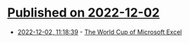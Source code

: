 # [Published on 2022-12-02](index.md)

* [2022-12-02, 11:18:39](https://news.ycombinator.com/item?id=33829080) - [The World Cup of Microsoft Excel](https://www.theatlantic.com/technology/archive/2022/12/world-cup-microsoft-excel/672320/)
